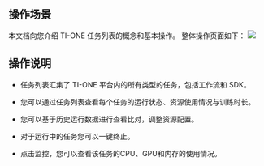 ## 操作场景
本文档向您介绍 TI-ONE 任务列表的概念和基本操作。
整体操作页面如下：
![](https://main.qcloudimg.com/raw/b2d978b614255bd8b9343bb6c0921868.png)

## 操作说明
- 任务列表汇集了 TI-ONE 平台内的所有类型的任务，包括工作流和 SDK。

- 您可以通过任务列表查看每个任务的运行状态、资源使用情况与训练时长。

- 您可以基于历史运行数据进行查看比对，调整资源配置。

- 对于运行中的任务您可以一键终止。

- 点击监控，您可以查看该任务的CPU、GPU和内存的使用情况。

  
